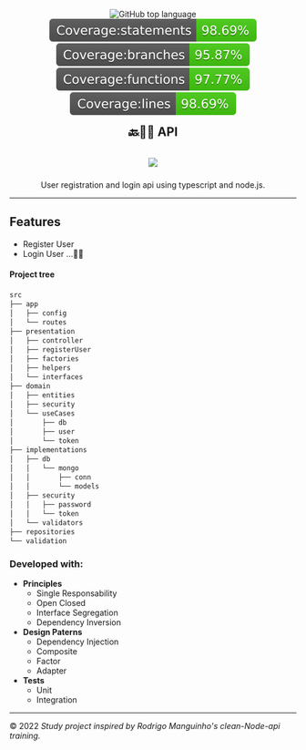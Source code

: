 <p align="center">
<img alt='GitHub top language' src="https://img.shields.io/github/languages/top/pablomatheus171/api-node-ts">
<img src="./badges/badge-statements.svg">
<img src="./badges/badge-branches.svg">
<img src="./badges/badge-functions.svg">
<img src="./badges/badge-lines.svg">
</p>
<h2 style="margin:0;padding:0"align="center">🔙👨‍💻 API</h2>

<h2 align="center"><img width="120" src="https://cdn2.iconfinder.com/data/icons/agile-methodology-14/64/intergration-256.png">
</h2>


<p align="center">User registration and login api using typescript and node.js.</p>
<hr>

## Features
   - Register User
   - Login User ...🔨👷
#### Project tree
```
src
├── app
│   ├── config
│   └── routes
├── presentation
│   ├── controller
│   ├── registerUser
│   ├── factories
│   ├── helpers
│   └── interfaces
├── domain
│   ├── entities
│   ├── security
│   └── useCases
│       ├── db
│       ├── user
│       └── token
├── implementations
│   ├── db
│   │   └── mongo
│   │       ├── conn
│   │       └── models
│   ├── security
│   │   ├── password
│   │   └── token
│   └── validators
├── repositories
└── validation
```
### Developed with:
 - **Principles**
    - Single Responsability
    - Open Closed 
    - Interface Segregation 
    - Dependency Inversion 
 - **Design Paterns**
   - Dependency Injection
   - Composite
   - Factor
   - Adapter
 - **Tests**
   - Unit
   - Integration

___
© 2022 *Study project inspired by Rodrigo Manguinho's clean-Node-api training.*








